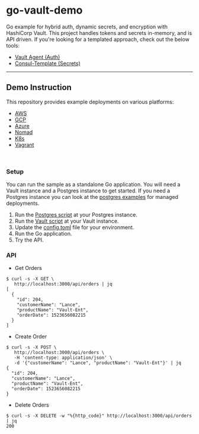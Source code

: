 # go-vault-demo

Go example for hybrid auth, dynamic secrets, and encryption with HashiCorp Vault.
This project handles tokens and secrets in-memory, and is API driven. If you're looking for a templated approach, check out the below tools:
- [Vault Agent (Auth)](https://www.vaultproject.io/docs/agent/autoauth/index.html)
- [Consul-Template (Secrets)](https://github.com/hashicorp/consul-template)
----

## Demo Instruction

This repository provides example deployments on various platforms:
- [AWS](examples/aws)
- [GCP](examples/gcp)
- [Azure](examples/azure)
- [Nomad](examples/nomad)
- [K8s](examples/kubernetes)
- [Vagrant](examples/vagrant)
<br>

### Setup

You can run the sample as a standalone Go application. You will need a Vault instance and a Postgres instance to get started. If you need a Postgres instance you can look at the [postgres examples](examples/postgres) for managed deployments.

1. Run the [Postgres script](scripts/postgres.sql) at your Postgres instance.
2. Run the [Vault script](scripts/vault.sh) at your Vault instance.
3. Update the [config.toml](config.toml) file for your environment.
4. Run the Go application.
5. Try the API.



### API

- Get Orders
```
$ curl -s -X GET \
   http://localhost:3000/api/orders | jq
[
  {
    "id": 204,
    "customerName": "Lance",
    "productName": "Vault-Ent",
    "orderDate": 1523656082215
  }
]
```
- Create Order
```
$ curl -s -X POST \
   http://localhost:3000/api/orders \
   -H 'content-type: application/json' \
   -d '{"customerName": "Lance", "productName": "Vault-Ent"}' | jq
{
  "id": 204,
  "customerName": "Lance",
  "productName": "Vault-Ent",
  "orderDate": 1523656082215
}
```
- Delete Orders
```
$ curl -s -X DELETE -w "%{http_code}" http://localhost:3000/api/orders | jq
200
